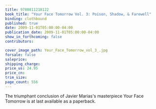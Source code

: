```yaml
---
title: 9780811218122
book_title: "Your Face Tomorrow Vol. 3: Poison, Shadow, & Farewell"
binding: clothbound
published: true
date: 2009-11-01T05:00:00-04:00
publication_date: 2009-11-01T05:00:00-04:00
show_in_forthcoming: false
contributors:

cover_image_path: Your_Face_Tomorrow_vol_3_.jpg
forsale: false
saleprice:
shipping_charge:
price_us: 24.95
price_cn:
trim_size:
page_count: 556
---
```

The triumphant conclusion of Javier Marias's masterpiece Your Face Tomorrow is at last available as a paperback.

